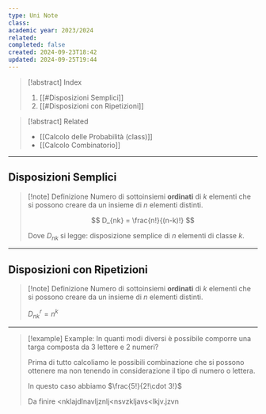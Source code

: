 ```yaml
---
type: Uni Note
class: 
academic year: 2023/2024
related: 
completed: false
created: 2024-09-23T18:42
updated: 2024-09-25T19:44
---
```

>[!abstract] Index
>1. [[#Disposizioni Semplici]]
>2. [[#Disposizioni con Ripetizioni]]

>[!abstract] Related
>- [[Calcolo delle Probabilità (class)]]
>- [[Calcolo Combinatorio]]

---
## Disposizioni Semplici

>[!note] Definizione
>Numero di sottoinsiemi **ordinati** di $k$ elementi che si possono creare da un insieme di $n$ elementi distinti.
>
>$$
>D_{nk} = \frac{n!}{(n-k)!}
>$$
>
>Dove $D_{nk}$ si legge: $\text{disposizione semplice di } n \text{ elementi di classe }k$.

---
## Disposizioni con Ripetizioni

>[!note] Definizione
>Numero di sottoinsiemi **ordinati** di $k$ elementi che si possono creare da un insieme di $n$ elementi distinti.
>
>$D_{nk}^{r} = n^{k}$

---

>[!example] Example:
>In quanti modi diversi è possibile comporre una targa composta da 3 lettere e 2 numeri?
>
>Prima di tutto calcoliamo le possibili combinazione che si possono ottenere ma non tenendo in considerazione il tipo di numero o lettera.
>
>In questo caso abbiamo $\frac{5!}{2!\cdot 3!}$
>
>Da finire <nklajdlnavljznlj<nsvzkljavs<lkjv.jzvn







